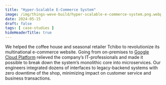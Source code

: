 ```yaml
---
title: "Hyper-Scalable E-Commerce System"
image: /img/things-weve-build/hyper-scalable-e-commerce-system.png.webp
date: 2024-05-15
draft: false
tags: [ case-studies ]
hideHeaderTitle: true
---
```


We helped the coffee house and seasonal retailer Tchibo to revolutionize its multinational e-commerce website. Going from on-premises to [Google Cloud Platform](https://cloud.google.com/customers/tchibo) relieved the company’s IT-professionals and made it possible to break down the system’s monolithic core into microservices. Our engineers integrated dozens of interfaces to legacy-backend systems with zero downtime of the shop, minimizing impact on customer service and business transactions.
